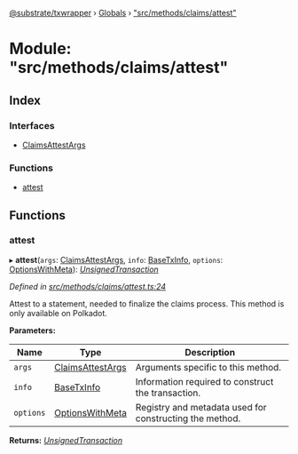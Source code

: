 [@substrate/txwrapper](../README.md) › [Globals](../globals.md) › ["src/methods/claims/attest"](_src_methods_claims_attest_.md)

# Module: "src/methods/claims/attest"

## Index

### Interfaces

* [ClaimsAttestArgs](../interfaces/_src_methods_claims_attest_.claimsattestargs.md)

### Functions

* [attest](_src_methods_claims_attest_.md#attest)

## Functions

###  attest

▸ **attest**(`args`: [ClaimsAttestArgs](../interfaces/_src_methods_claims_attest_.claimsattestargs.md), `info`: [BaseTxInfo](../interfaces/_src_util_types_.basetxinfo.md), `options`: [OptionsWithMeta](../interfaces/_src_util_types_.optionswithmeta.md)): *[UnsignedTransaction](../interfaces/_src_util_types_.unsignedtransaction.md)*

*Defined in [src/methods/claims/attest.ts:24](https://github.com/paritytech/txwrapper/blob/2c5feb3/src/methods/claims/attest.ts#L24)*

Attest to a statement, needed to finalize the claims process. This method is
only available on Polkadot.

**Parameters:**

Name | Type | Description |
------ | ------ | ------ |
`args` | [ClaimsAttestArgs](../interfaces/_src_methods_claims_attest_.claimsattestargs.md) | Arguments specific to this method. |
`info` | [BaseTxInfo](../interfaces/_src_util_types_.basetxinfo.md) | Information required to construct the transaction. |
`options` | [OptionsWithMeta](../interfaces/_src_util_types_.optionswithmeta.md) | Registry and metadata used for constructing the method.  |

**Returns:** *[UnsignedTransaction](../interfaces/_src_util_types_.unsignedtransaction.md)*
